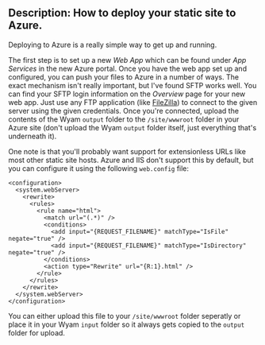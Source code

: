 Description: How to deploy your static site to Azure.
---
Deploying to Azure is a really simple way to get up and running.

The first step is to set up a new *Web App* which can be found under *App Services* in the new Azure portal. Once you have the web app set up and configured, you can push your files to Azure in a number of ways. The exact mechanism isn't really important, but I've found SFTP works well. You can find your SFTP login information on the *Overview* page for your new web app. Just use any FTP application (like [FileZilla](https://filezilla-project.org/)) to connect to the given server using the given credentials. Once you're connected, upload the contents of the Wyam `output` folder to the `/site/wwwroot` folder in your Azure site (don't upload the Wyam `output` folder itself, just everything that's underneath it).

One note is that you'll probably want support for extensionless URLs like most other static site hosts. Azure and IIS don't support this by default, but you can configure it using the following `web.config` file:

```
<configuration>
  <system.webServer>
    <rewrite>
      <rules>
        <rule name="html">
          <match url="(.*)" />
          <conditions>
            <add input="{REQUEST_FILENAME}" matchType="IsFile" negate="true" />
            <add input="{REQUEST_FILENAME}" matchType="IsDirectory" negate="true" />
          </conditions>
          <action type="Rewrite" url="{R:1}.html" />
        </rule>
      </rules>
    </rewrite>
  </system.webServer>
</configuration>
 ```

 You can either upload this file to your `/site/wwwroot` folder seperatly or place it in your Wyam `input` folder so it always gets copied to the `output` folder for upload.